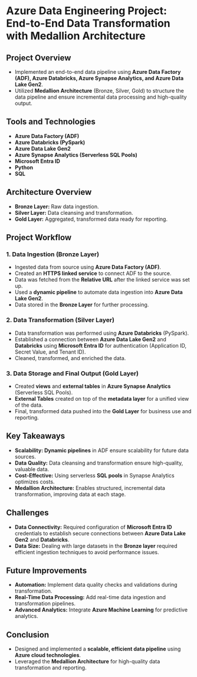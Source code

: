 # Azure Data Engineering Project: End-to-End Data Transformation with Medallion Architecture

## Project Overview

- Implemented an end-to-end data pipeline using **Azure Data Factory (ADF), Azure Databricks, Azure Synapse Analytics, and Azure Data Lake Gen2**.
- Utilized **Medallion Architecture** (Bronze, Silver, Gold) to structure the data pipeline and ensure incremental data processing and high-quality output.
  
## Tools and Technologies

- **Azure Data Factory (ADF)**
- **Azure Databricks (PySpark)**
- **Azure Data Lake Gen2**
- **Azure Synapse Analytics (Serverless SQL Pools)**
- **Microsoft Entra ID**
- **Python**
- **SQL**

## Architecture Overview

- **Bronze Layer:** Raw data ingestion.
- **Silver Layer:** Data cleansing and transformation.
- **Gold Layer:** Aggregated, transformed data ready for reporting.

## Project Workflow

### 1. Data Ingestion (Bronze Layer)

- Ingested data from source using **Azure Data Factory (ADF)**.
- Created an **HTTPS linked service** to connect ADF to the source.
- Data was fetched from the **Relative URL** after the linked service was set up.
- Used a **dynamic pipeline** to automate data ingestion into **Azure Data Lake Gen2**.
- Data stored in the **Bronze Layer** for further processing.

### 2. Data Transformation (Silver Layer)

- Data transformation was performed using **Azure Databricks** (PySpark).
- Established a connection between **Azure Data Lake Gen2** and **Databricks** using **Microsoft Entra ID** for authentication (Application ID, Secret Value, and Tenant ID).
- Cleaned, transformed, and enriched the data.

### 3. Data Storage and Final Output (Gold Layer)

- Created **views** and **external tables** in **Azure Synapse Analytics** (Serverless SQL Pools).
- **External Tables** created on top of the **metadata layer** for a unified view of the data.
- Final, transformed data pushed into the **Gold Layer** for business use and reporting.

## Key Takeaways

- **Scalability: Dynamic pipelines** in ADF ensure scalability for future data sources.
- **Data Quality:** Data cleansing and transformation ensure high-quality, valuable data.
- **Cost-Effective:** Using serverless **SQL pools** in Synapse Analytics optimizes costs.
- **Medallion Architecture:** Enables structured, incremental data transformation, improving data at each stage.

## Challenges

- **Data Connectivity:** Required configuration of **Microsoft Entra ID** credentials to establish secure connections between **Azure Data Lake Gen2** and **Databricks**.
- **Data Size:** Dealing with large datasets in the **Bronze layer** required efficient ingestion techniques to avoid performance issues.
  
## Future Improvements

- **Automation:** Implement data quality checks and validations during transformation.
- **Real-Time Data Processing:** Add real-time data ingestion and transformation pipelines.
- **Advanced Analytics:** Integrate **Azure Machine Learning** for predictive analytics.

## Conclusion

- Designed and implemented a **scalable, efficient data pipeline** using **Azure cloud technologies**.
- Leveraged the **Medallion Architecture** for high-quality data transformation and reporting.
